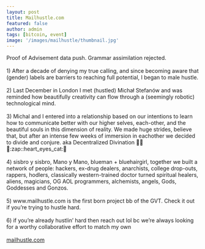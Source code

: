 ```yaml
---
layout: post
title: Mailhustle.com
featured: false
author: admin
tags: [bitcoin, event]
image: '/images/mailhustle/thumbnail.jpg'
---
```

<p>
Proof of Advisement data push. Grammar assimilation rejected. 
<br>
<br>
1) After a decade of denying my true calling, and since becoming aware that (gender) labels are barriers to reaching full potential, I began to male hustle. 
<br>
<br>
2) Last December in London I met (hustled) Michał Stefanów and was reminded how beautifully creativity can flow through a (seemingly robotic) technological mind. 
<br> 
<br>
3) Michal and I entered into a relationship based on our intentions to learn how to communicate better with our higher selves, each-other, and the beautiful souls in this dimension of reality. We made huge strides, believe that, but after an intense few weeks of immersion in eachother we decided to divide and conjure. aka Decentralized Divination 🤜🏼🦄:zap::heart_eyes_cat:🧠
<br>
  <br>
4) sisbro y sisbro, Mano y Mano, blueman + bluehairgirl, together we built a network of people: hackers, ex-drug dealers, anarchists, college drop-outs, rappers, hodlers, classically western-trained doctor turned spiritual healers, aliens, magicians, OG AOL programmers, alchemists, angels, Gods, Goddesses and Gonzos. 
<br>
  <br>
5) www.mailhustle.com is the first born project bb of the GVT. Check it out if you’re trying to hustle hard. 
<br>
  <br>
6) if you’re already hustlin’ hard then reach out lol bc we’re always looking for a worthy collaborative effort to match my own
<br>
  <br>
  <a href="http://mailhustle.com">mailhustle.com</a>
